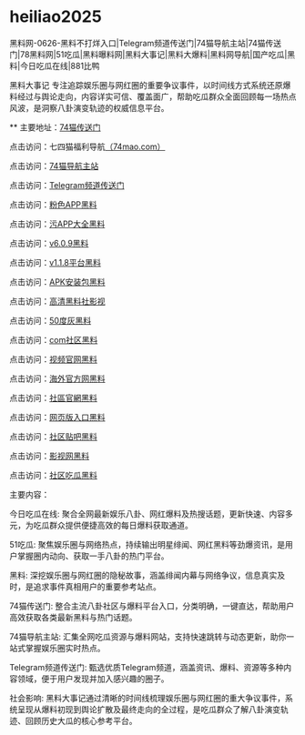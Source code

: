 # heiliao2025
黑料网-0626-黑料不打烊入口|Telegram频道传送门|74猫导航主站|74猫传送门|78黑料网|51吃瓜|黑料曝料网|黑料大事记|黑料大爆料|黑料网导航|国产吃瓜|黑料|今日吃瓜在线|881比鸭

黑料大事记 专注追踪娱乐圈与网红圈的重要争议事件，以时间线方式系统还原爆料经过与舆论走向，内容详实可信、覆盖面广，帮助吃瓜群众全面回顾每一场热点风波，是洞察八卦演变轨迹的权威信息平台。

** 主要地址：<a href="https://74mao.com/">74猫传送门</a>

点击访问：七四猫福利导航<a href="https://74mao.com/">（74mao.com）</a>

点击访问：<a href="https://74mao.com/">74猫导航主站</a>

点击访问：<a href="https://74mao.com/">Telegram频道传送门</a>

点击访问：<a href="https://hj-1019.pages.dev/">粉色APP黑料</a>  

点击访问：<a href="https://hj-1020.pages.dev/">污APP大全黑料</a>  

点击访问：<a href="https://hj-1021.pages.dev/">v6.0.9黑料</a>  

点击访问：<a href="https://hj-1022.pages.dev/">v1.1.8平台黑料</a>  

点击访问：<a href="https://hj-1023.pages.dev/">APK安装包黑料</a>  

点击访问：<a href="https://hls-19.pages.dev/">高清黑料社影视</a>  

点击访问：<a href="https://50dh-01.pages.dev/">50度灰黑料</a>  

点击访问：<a href="https://hj-1027.pages.dev/">com社区黑料</a>  

点击访问：<a href="https://hj-1028.pages.dev/">视频官网黑料</a>  

点击访问：<a href="https://hj-1029.pages.dev/">海外官方网黑料</a>  

点击访问：<a href="https://hj-1030.pages.dev/">社區官網黑料</a>  

点击访问：<a href="https://hj-1031.pages.dev/">网页版入口黑料</a>  

点击访问：<a href="https://hj-1032.pages.dev/">社区贴吧黑料</a>  

点击访问：<a href="https://hj-1033.pages.dev/">影视网黑料</a>  

点击访问：<a href="https://hj-1034.pages.dev/">社区吃瓜黑料</a>  

主要内容：

今日吃瓜在线: 聚合全网最新娱乐八卦、网红爆料及热搜话题，更新快速、内容多元，为吃瓜群众提供便捷高效的每日爆料获取通道。

51吃瓜: 聚焦娱乐圈与网络热点，持续输出明星绯闻、网红黑料等劲爆资讯，是用户掌握圈内动向、获取一手八卦的热门平台。

黑料: 深挖娱乐圈与网红圈的隐秘故事，涵盖绯闻内幕与网络争议，信息真实及时，是追求事件真相用户的重要参考站点。

74猫传送门: 整合主流八卦社区与爆料平台入口，分类明确，一键直达，帮助用户高效获取各类最新黑料与热门话题。

74猫导航主站: 汇集全网吃瓜资源与爆料网站，支持快速跳转与动态更新，助你一站式掌握娱乐圈实时热点。

Telegram频道传送门: 甄选优质Telegram频道，涵盖资讯、爆料、资源等多种内容领域，便于用户发现并加入感兴趣的圈子。

社会影响:
黑料大事记通过清晰的时间线梳理娱乐圈与网红圈的重大争议事件，系统呈现从爆料初现到舆论扩散及最终走向的全过程，是吃瓜群众了解八卦演变轨迹、回顾历史大瓜的核心参考平台。

<span style="display:none;">[Canonical link](https://github.com/vivian20250626/viv10）</span>
